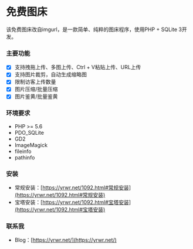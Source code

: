 # 免费图床
该免费图床改自imgurl，是一款简单、纯粹的图床程序，使用PHP + SQLite 3开发。

### 主要功能
- [x] 支持拽拖上传、多图上传、Ctrl + V粘贴上传、URL上传
- [x] 支持图片裁剪，自动生成缩略图
- [x] 限制访客上传数量
- [x] 图片压缩/批量压缩
- [x] 图片鉴黄/批量鉴黄

### 环境要求
* PHP >= 5.6
* PDO_SQLite
* GD2
* ImageMagick
* fileinfo
* pathinfo

### 安装
* 常规安装：[https://yrwr.net/1092.html#常规安装](https://yrwr.net/1092.html#常规安装)
* 宝塔安装：[https://yrwr.net/1092.html#宝塔安装](https://yrwr.net/1092.html#宝塔安装)

### 联系我
* Blog：[https://yrwr.net/](https://yrwr.net/)